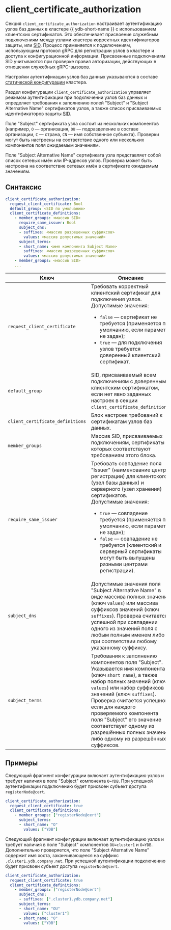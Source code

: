 # client_certificate_authorization

Секция `client_certificate_authorization` настраивает аутентификацию узлов баз данных в кластере {{ ydb-short-name }} с использованием клиентских сертификатов. Это обеспечивает присвоение служебным подключениям между узлами кластера корректных идентификаторов защиты, или [SID](../../concepts/glossary.md#access-sid). Процесс применяется к подключениям, использующим протокол gRPC для регистрации узлов в кластере и доступа к конфигурационной информации. Присвоенные подключениям SID учитываются при проверке правил авторизации, действующих в отношении служебных gRPC-вызовов.

Настройки аутентификации узлов баз данных указываются в составе [статической конфигурации](./index.md) кластера.

Раздел конфигурации `client_certificate_authorization` управляет режимом аутентификации при подключении узлов баз данных и определяет требования к заполнению полей "Subject" и "Subject Alternative Name" сертификатов узлов, а также список присваиваемых идентификаторов защиты [SID](../../concepts/glossary.md#access-sid).

Поле "Subject" сертификата узла состоит из нескольких компонентов (например, `O` — организация, `OU` — подразделение в составе организации, `C` — страна, `CN` — имя собственное субъекта). Проверки могут быть настроены на соответствие одного или нескольких компонентов поля ожидаемым значениям.

Поле "Subject Alternative Name" сертификата узла представляет собой список сетевых имён или IP-адресов узлов. Проверка может быть настроена на соответствие сетевых имён в сертификате ожидаемым значениям.

## Синтаксис

```yaml
client_certificate_authorization:
  request_client_certificate: Bool
  default_group: <SID по умолчанию>
  client_certificate_definitions:
    - member_groups: <массив SID>
      require_same_issuer: Bool
      subject_dns:
      - suffixes: <массив разрешенных суффиксов>
        values: <массив допустимых значений>
      subject_terms:
      - short_name: <имя компонента Subject Name>
        suffixes: <массив разрешенных суффиксов>
        values: <массив допустимых значений>
    - member_groups: <массив SID>
    ...
```

Ключ | Описание
---- | ---
`request_client_certificate` | Требовать корректный клиентский сертификат для подключения узлов.<br/>Допустимые значения:<br/><ul><li>`false` — сертификат не требуется (применяется по умолчанию, если параметр не задан);</li><li>`true` — для подключения узлов требуется доверенный клиентский сертификат.</li></ul>
`default_group` | SID, присваиваемый всем подключениям с доверенным клиентским сертификатом, если нет явно заданных настроек в секции `client_certificate_definitions`.
`client_certificate_definitions` | Блок настроек требований к сертификатам узлов баз данных.
`member_groups` | Массив SID, присваиваемых подключениям, сертификаты которых соответствуют требованиям этого блока.
`require_same_issuer` | Требовать совпадение поля "Issuer" (наименование центра регистрации) для клиентского (узел базы данных) и серверного (узел хранения) сертификатов.<br/>Допустимые значения:<br/><ul><li>`true` — совпадение требуется (применяется по умолчанию, если параметр не задан);</li><li>`false` — совпадение не требуется (клиентский и серверный сертификаты могут быть выпущены разными центрами регистрации).</li></ul>
`subject_dns` | Допустимые значения поля "Subject Alternative Name" в виде массива полных значений (ключ `values`) или массива суффиксов значений (ключ `suffixes`). Проверка считается успешной при совпадении одного из значений поля с любым полным именем либо при соответствии любому указанному суффиксу.
`subject_terms` | Требования к заполнению компонентов поля "Subject". Указывается имя компонента (ключ `short_name`), а также набор полных значений (ключ `values`) или набор суффиксов значений (ключ `suffixes`). Проверка считается успешной, если для каждого проверяемого компонента поля "Subject" его значение соответствует одному из разрешённых полных значений либо одному из разрешённых суффиксов.

## Примеры

Следующий фрагмент конфигурации включает аутентификацию узлов и требует наличия в поле "Subject" компонента `O=YDB`. При успешной аутентификации подключению будет присвоен субъект доступа `registerNode@cert`.

```yaml
client_certificate_authorization:
  request_client_certificate: true
  client_certificate_definitions:
    - member_groups: ["registerNode@cert"]
      subject_terms:
      - short_name: "O"
        values: ["YDB"]
```

Следующий фрагмент конфигурации включает аутентификацию узлов и требует наличия в поле "Subject" компонентов `OU=cluster1` и `O=YDB`. Дополнительно проверяется, что поле "Subject Alternative Name" содержит имя хоста, заканчивающееся на суффикс `.cluster1.ydb.company.net`. При успешной аутентификации подключению будет присвоен субъект доступа `registerNode@cert`.

```yaml
client_certificate_authorization:
  request_client_certificate: true
  client_certificate_definitions:
    - member_groups: ["registerNode@cert"]
      subject_dns:
      - suffixes: [".cluster1.ydb.company.net"]
      subject_terms:
      - short_name: "OU"
        values: ["cluster1"]
      - short_name: "O"
        values: ["YDB"]
```
